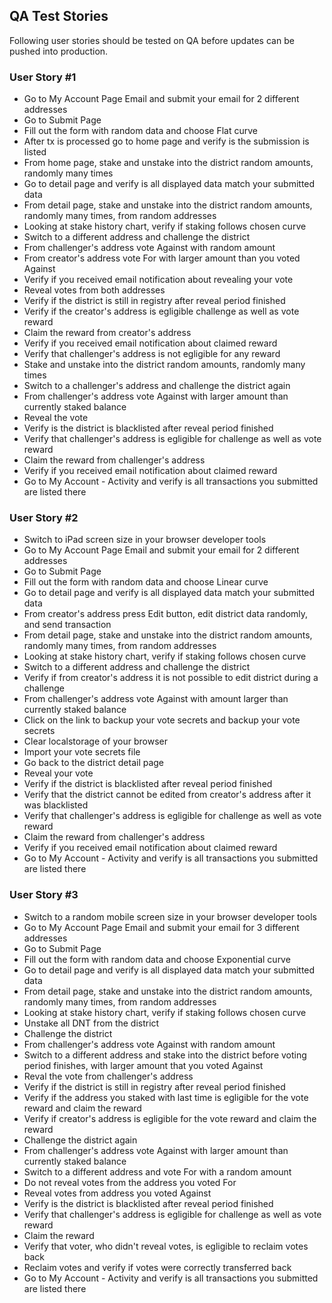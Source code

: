 ## QA Test Stories
Following user stories should be tested on QA before updates can be pushed into production.

### User Story #1 
- Go to My Account Page Email and submit your email for 2 different addresses
- Go to Submit Page
- Fill out the form with random data and choose Flat curve
- After tx is processed go to home page and verify is the submission is listed
- From home page, stake and unstake into the district random amounts, randomly many times
- Go to detail page and verify is all displayed data match your submitted data
- From detail page, stake and unstake into the district random amounts, randomly many times, from random addresses
- Looking at stake history chart, verify if staking follows chosen curve
- Switch to a different address and challenge the district
- From challenger's address vote Against with random amount
- From creator's address vote For with larger amount than you voted Against
- Verify if you received email notification about revealing your vote
- Reveal votes from both addresses
- Verify if the district is still in registry after reveal period finished
- Verify if the creator's address is egligible challenge as well as vote reward
- Claim the reward from creator's address
- Verify if you received email notification about claimed reward
- Verify that challenger's address is not egligible for any reward
- Stake and unstake into the district random amounts, randomly many times
- Switch to a challenger's address and challenge the district again
- From challenger's address vote Against with larger amount than currently staked balance
- Reveal the vote
- Verify is the district is blacklisted after reveal period finished
- Verify that challenger's address is egligible for challenge as well as vote reward
- Claim the reward from challenger's address
- Verify if you received email notification about claimed reward
- Go to My Account - Activity and verify is all transactions you submitted are listed there

### User Story #2 
- Switch to iPad screen size in your browser developer tools
- Go to My Account Page Email and submit your email for 2 different addresses
- Go to Submit Page
- Fill out the form with random data and choose Linear curve
- Go to detail page and verify is all displayed data match your submitted data
- From creator's address press Edit button, edit district data randomly, and send transaction
- From detail page, stake and unstake into the district random amounts, randomly many times, from random addresses
- Looking at stake history chart, verify if staking follows chosen curve
- Switch to a different address and challenge the district
- Verify if from creator's address it is not possible to edit district during a challenge
- From challenger's address vote Against with amount larger than currently staked balance
- Click on the link to backup your vote secrets and backup your vote secrets
- Clear localstorage of your browser
- Import your vote secrets file
- Go back to the district detail page
- Reveal your vote
- Verify if the district is blacklisted after reveal period finished
- Verify that the district cannot be edited from creator's address after it was blacklisted
- Verify that challenger's address is egligible for challenge as well as vote reward
- Claim the reward from challenger's address
- Verify if you received email notification about claimed reward
- Go to My Account - Activity and verify is all transactions you submitted are listed there

### User Story #3 
- Switch to a random mobile screen size in your browser developer tools
- Go to My Account Page Email and submit your email for 3 different addresses
- Go to Submit Page
- Fill out the form with random data and choose Exponential curve
- Go to detail page and verify is all displayed data match your submitted data
- From detail page, stake and unstake into the district random amounts, randomly many times, from random addresses
- Looking at stake history chart, verify if staking follows chosen curve
- Unstake all DNT from the district
- Challenge the district
- From challenger's address vote Against with random amount
- Switch to a different address and stake into the district before voting period finishes, with larger amount that you voted Against
- Reval the vote from challenger's address
- Verify if the district is still in registry after reveal period finished
- Verify if the address you staked with last time is egligible for the vote reward and claim the reward
- Verify if creator's address is egligible for the vote reward and claim the reward
- Challenge the district again
- From challenger's address vote Against with larger amount than currently staked balance
- Switch to a different address and vote For with a random amount
- Do not reveal votes from the address you voted For
- Reveal votes from address you voted Against 
- Verify is the district is blacklisted after reveal period finished
- Verify that challenger's address is egligible for challenge as well as vote reward
- Claim the reward
- Verify that voter, who didn't reveal votes, is egligible to reclaim votes back
- Reclaim votes and verify if votes were correctly transferred back
- Go to My Account - Activity and verify is all transactions you submitted are listed there

